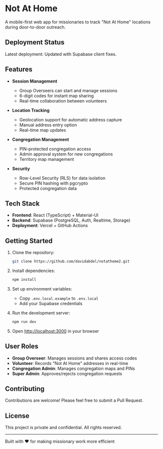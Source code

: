 # Not At Home

A mobile-first web app for missionaries to track "Not At Home" locations during door-to-door outreach.

## Deployment Status

Latest deployment: Updated with Supabase client fixes.

## Features

- **Session Management**
  - Group Overseers can start and manage sessions
  - 6-digit codes for instant map sharing
  - Real-time collaboration between volunteers

- **Location Tracking**
  - Geolocation support for automatic address capture
  - Manual address entry option
  - Real-time map updates

- **Congregation Management**
  - PIN-protected congregation access
  - Admin approval system for new congregations
  - Territory map management

- **Security**
  - Row-Level Security (RLS) for data isolation
  - Secure PIN hashing with pgcrypto
  - Protected congregation data

## Tech Stack

- **Frontend**: React (TypeScript) + Material-UI
- **Backend**: Supabase (PostgreSQL, Auth, Realtime, Storage)
- **Deployment**: Vercel + GitHub Actions

## Getting Started

1. Clone the repository:
   ```bash
   git clone https://github.com/davidabdel/notathome2.git
   ```

2. Install dependencies:
   ```bash
   npm install
   ```

3. Set up environment variables:
   - Copy `.env.local.example` to `.env.local`
   - Add your Supabase credentials

4. Run the development server:
   ```bash
   npm run dev
   ```

5. Open [http://localhost:3000](http://localhost:3000) in your browser

## User Roles

- **Group Overseer**: Manages sessions and shares access codes
- **Volunteer**: Records "Not At Home" addresses in real-time
- **Congregation Admin**: Manages congregation maps and PINs
- **Super Admin**: Approves/rejects congregation requests

## Contributing

Contributions are welcome! Please feel free to submit a Pull Request.

## License

This project is private and confidential. All rights reserved.

---
Built with ❤️ for making missionary work more efficient 